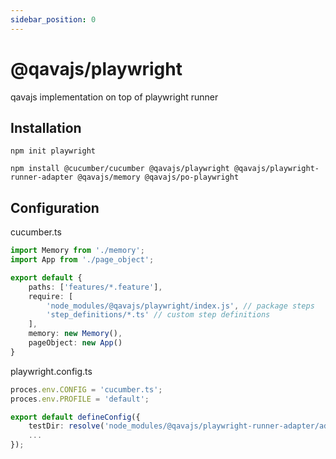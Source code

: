 ```yaml
---
sidebar_position: 0
---
```

# @qavajs/playwright
qavajs implementation on top of playwright runner

## Installation

```shell
npm init playwright
```              

```shell
npm install @cucumber/cucumber @qavajs/playwright @qavajs/playwright-runner-adapter @qavajs/memory @qavajs/po-playwright
```

## Configuration
cucumber.ts
```typescript
import Memory from './memory';
import App from './page_object';

export default {
    paths: ['features/*.feature'],
    require: [
        'node_modules/@qavajs/playwright/index.js', // package steps
        'step_definitions/*.ts' // custom step definitions
    ],
    memory: new Memory(),
    pageObject: new App()
}
```

playwright.config.ts
```typescript
proces.env.CONFIG = 'cucumber.ts';
proces.env.PROFILE = 'default';

export default defineConfig({
    testDir: resolve('node_modules/@qavajs/playwright-runner-adapter/adapter'),
    ...
});
```

